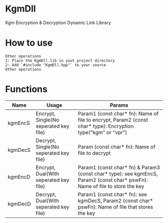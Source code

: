 # KgmDll
Kgm Encryption & Decryption Dynamic Link Library

# How to use
```
Other operations
1: Place the KgmDll.lib in yout project directory
2: Add `#include "KgmDll.hpp"` to your source
Other operations
```

# Functions
Name | Usage | Params
------------ | ------------- | -------------
kgmEncS | Encrypt, Single(No seperated key file) | Param1 (const char* fn): Name of file to encrypt, Param2 (const char* type): Encryption type("kgm" or "vpr")
kgmDecS | Decrypt, Single(No seperated key file) | Param (const char* fn): Name of file to decrypt
kgmEncD | Encrypt, Dual(With seperated key file) | Param1 (const char* fn) & Param3 (const char* type): see kgmEncS, Param2 (const char* pswFn): Name of file to store the key
kgmDecD | Decrypt, Dual(With seperated key file) | Param1 (const char* fn): see kgmDecS, Param2 (const char* pswFn): Name of file that stores the key
